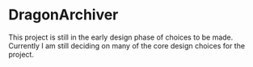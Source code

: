 # DragonArchiver
This project is still in the early design phase of choices to be made. Currently I am still deciding on many of the core design choices for the project.
